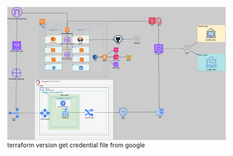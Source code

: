 ![alt text](https://github.com/daphnen7777/kg-final-project/blob/main/Final-Project/3팀_aws_gcp_3tier.png?raw=true)
terraform version
get credential file from google
